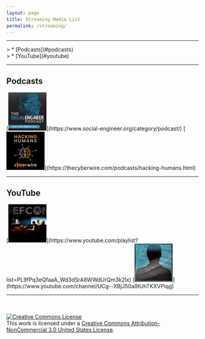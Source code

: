 ```yaml
---
layout: page
title: Streaming Media List
permalink: /streaming/
---
```

<hr>
> * [Podcasts](#podcasts)<br>
> * [YouTube](#youtube)<br>
<hr>
<a name="podcasts"></a>
<h2> Podcasts </h2> 
[<img src="/images/thumbs/2.PNG" width="100" height="100">](https://www.social-engineer.org/category/podcast/)
[<img src="/images/thumbs/6.png" width="100" height="100">](https://thecyberwire.com/podcasts/hacking-humans.html)
<br>
<hr>
<a name="youtube"></a> 
<h2> YouTube </h2>
[<img src="/images/thumbs/4.jpg" width="100" height="100">](https://www.youtube.com/playlist?list=PL9fPq3eQfaaA_Wd3dSrA8WWdUrQm3k2Ix)
[<img src="/images/thumbs/17.jpg" width="100" height="100">](https://www.youtube.com/channel/UCg--XBjJ50a9tUhTKXVPiqg)
<hr>
<br>
<br>
<a rel="license" href="http://creativecommons.org/licenses/by-nc/3.0/us/"><img alt="Creative Commons License" style="border-width:0" src="https://i.creativecommons.org/l/by-nc/3.0/us/88x31.png" /></a><br />This work is licensed under a <a rel="license" href="http://creativecommons.org/licenses/by-nc/3.0/us/">Creative Commons Attribution-NonCommercial 3.0 United States License</a>.
